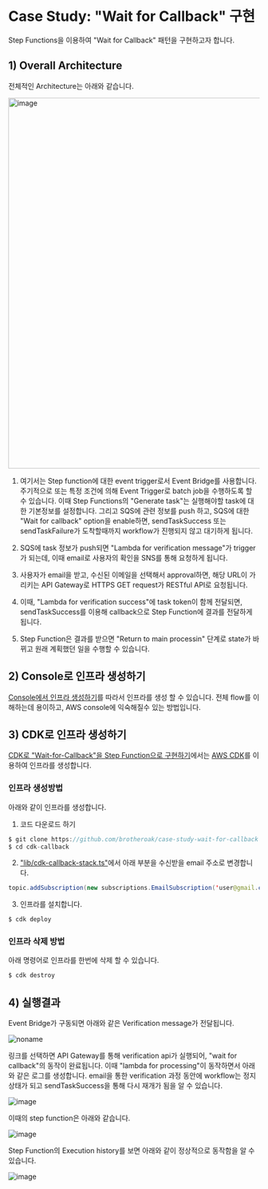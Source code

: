 # Case Study: "Wait for Callback" 구현

Step Functions을 이용하여 "Wait for Callback" 패턴을 구현하고자 합니다. 


## 1) Overall Architecture

전체적인 Architecture는 아래와 같습니다. 

<img width="742" alt="image" src="https://user-images.githubusercontent.com/52392004/175043966-6bda055d-8b18-4487-9aa3-02e76b5fa384.png">

1) 여기서는 Step function에 대한 event trigger로서 Event Bridge를 사용합니다. 주기적으로 또는 특정 조건에 의해 Event Trigger로 batch job을 수행하도록 할 수 있습니다. 이때 Step Functions의 "Generate task"는 실행해야할 task에 대한 기본정보를 설정합니다. 그리고 SQS에 관련 정보를 push 하고, SQS에 대한 "Wait for callback" option을 enable하면, sendTaskSuccess 또는 sendTaskFailure가 도착할때까지 workflow가 진행되지 않고 대기하게 됩니다. 

2) SQS에 task 정보가 push되면 "Lambda for verification message"가 trigger가 되는데, 이때 email로 사용자의 확인을 SNS를 통해 요청하게 됩니다.

3) 사용자가 email을 받고, 수신된 이메일을 선택해서 approval하면, 해당 URL이 가리키는 API Gateway로 HTTPS GET request가 RESTful API로 요청됩니다. 

4) 이때, "Lambda for verification success"에 task token이 함께 전달되면, sendTaskSuccess를 이용해 callback으로 Step Function에 결과를 전달하게 됩니다.

5) Step Function은 결과를 받으면 "Return to main processin" 단계로 state가 바뀌고 원래 계획했던 일을 수행할 수 있습니다. 

## 2) Console로 인프라 생성하기 

[Console에서 인프라 생성하기](https://github.com/brotheroak/case-study-wait-for-callback/blob/main/console/README.md)를 따라서 인프라를 생성 할 수 있습니다. 전체 flow를 이해하는데 용이하고, AWS console에 익숙해질수 있는 방법입니다. 

## 3) CDK로 인프라 생성하기 

[CDK로 "Wait-for-Callback"을 Step Function으로 구현하기](https://github.com/brotheroak/case-study-wait-for-callback/blob/main/cdk-callback/README.md)에서는 [AWS CDK](https://github.com/brotheroak/technical-summary/blob/main/cdk-introduction.md)를 이용하여 인프라를 생성합니다. 

### 인프라 생성방법

아래와 같이 인프라를 생성합니다. 

1) 코드 다운로드 하기 
```c
$ git clone https://github.com/brotheroak/case-study-wait-for-callback
$ cd cdk-callback
```

2) ["lib/cdk-callback-stack.ts"](https://github.com/brotheroak/case-study-wait-for-callback/blob/main/cdk-callback/lib/cdk-callback-stack.ts)에서 아래 부분을 수신받을 email 주소로 변경합니다.

```java
topic.addSubscription(new subscriptions.EmailSubscription('user@gmail.com'));
```

3) 인프라를 설치합니다. 
```c
$ cdk deploy
```

### 인프라 삭제 방법

아래 명령어로 인프라를 한번에 삭제 할 수 있습니다. 

```java
$ cdk destroy
```


## 4) 실행결과

Event Bridge가 구동되면 아래와 같은 Verification message가 전달됩니다.

![noname](https://user-images.githubusercontent.com/52392004/175076020-748e8f6b-da64-410a-a086-9bc81fddb3bd.png)

링크를 선택하면 API Gateway를 통해 verification api가 실행되어, "wait for callback"의 동작이 완료됩니다. 이때 "lambda for processing"이 동작하면서 아래와 같은 로그를 생성합니다. email을 통한 verification 과정 동안에 workflow는 정지 상태가 되고 sendTaskSuccess을 통해 다시 재개가 됨을 알 수 있습니다.

![image](https://user-images.githubusercontent.com/52392004/175076687-bada5f7e-7ee3-4690-a02d-51b0f948e08d.png)

이때의 step function은 아래와 같습니다.

![image](https://user-images.githubusercontent.com/52392004/175077436-ed7387df-852e-4c42-90e3-7f5c356e2da2.png)

Step Function의 Execution history를 보면 아래와 같이 정상적으로 동작함을 알 수 있습니다.

![image](https://user-images.githubusercontent.com/52392004/175083851-0b90e096-b957-4dec-af18-874902e5d117.png)
